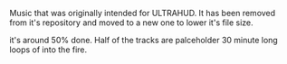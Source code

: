 Music that was originally intended for ULTRAHUD. It has been removed from it's repository and moved to a new one to lower it's file size. 

it's around 50% done. Half of the tracks are palceholder 30 minute long loops of into the fire.
